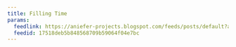 ```yaml
---
title: Filling Time
params:
  feedlink: https://aniefer-projects.blogspot.com/feeds/posts/default?alt=rss
  feedid: 17518deb5b848568709b59064f04e7bc
---
```

